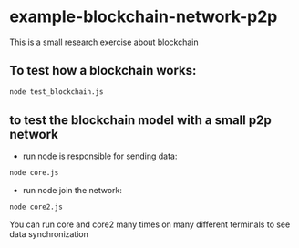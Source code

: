 # example-blockchain-network-p2p

This is a small research exercise about blockchain

## To test how a blockchain works:
```bash
node test_blockchain.js
```
## to test the blockchain model with a small p2p network
- run node is responsible for sending data:
```bash
node core.js
```
- run node join the network:
```bash
node core2.js
```
You can run core and core2 many times on many different terminals to see data synchronization